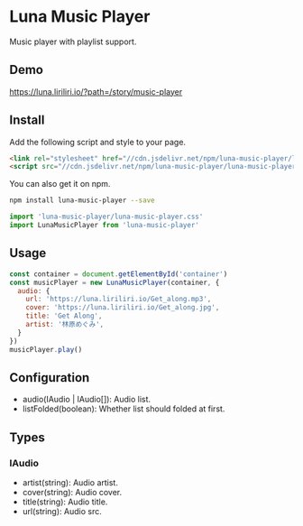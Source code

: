 # Luna Music Player

Music player with playlist support.

## Demo

https://luna.liriliri.io/?path=/story/music-player

## Install

Add the following script and style to your page.

```html
<link rel="stylesheet" href="//cdn.jsdelivr.net/npm/luna-music-player/luna-music-player.css" />
<script src="//cdn.jsdelivr.net/npm/luna-music-player/luna-music-player.js"></script>
```

You can also get it on npm.

```bash
npm install luna-music-player --save
```

```javascript
import 'luna-music-player/luna-music-player.css'
import LunaMusicPlayer from 'luna-music-player'
```

## Usage

```javascript
const container = document.getElementById('container')
const musicPlayer = new LunaMusicPlayer(container, {
  audio: {
    url: 'https://luna.liriliri.io/Get_along.mp3',
    cover: 'https://luna.liriliri.io/Get_along.jpg',
    title: 'Get Along',
    artist: '林原めぐみ',
  }
})
musicPlayer.play()
```

## Configuration

* audio(IAudio | IAudio[]): Audio list.
* listFolded(boolean): Whether list should folded at first.

## Types

### IAudio

* artist(string): Audio artist.
* cover(string): Audio cover.
* title(string): Audio title.
* url(string): Audio src.
